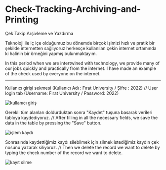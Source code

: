 # Check-Tracking-Archiving-and-Printing
Çek Takip Arşivleme ve Yazdırma

Teknoloji ile iç içe olduğumuz bu dönemde birçok işimizi hızlı ve pratik bir şekilde internetten sağlıyoruz herkesçe kullanılan çekin internet ortamında ki halinin bir örneğini yapmış bulunmaktayım.

In this period when we are intertwined with technology, we provide many of our jobs quickly and practically from the internet. I have made an example of the check used by everyone on the internet.

--------------------------------
Kullanıcı girişi sekmesi (Kullanıcı Adı : Fırat University / Şifre : 2022) // User login tab (Username: Fırat University / Password: 2022)

![kullanıcı giriş](https://user-images.githubusercontent.com/116383204/201541101-49f5c246-a254-4678-8239-982d76523b1f.jpg)

Gerekli tüm alanları doldurduktan sonra "Kaydet" tuşuna basarak verileri tabloya kaydediyoruz. // After filling in all the necessary fields, we save the data in the table by pressing the "Save" button.

![işlem kaydı](https://user-images.githubusercontent.com/116383204/201542054-1b31d20a-e8f1-4823-a99d-84b395aba57d.jpg)

Sonrasında kaydettiğimiz kaydı silebilmek için silmek istediğimiz kaydın çek nosunu yazarak siliyoruz. // Then we delete the record we want to delete by typing the check number of the record we want to delete.

![kayıt silme](https://user-images.githubusercontent.com/116383204/201542153-8cf22a4d-3453-4fea-910c-eeb6253802ca.jpg)

